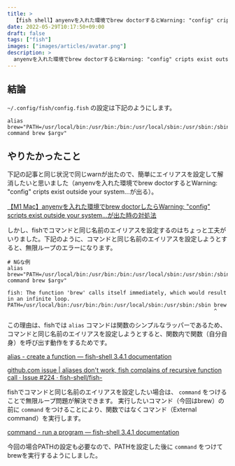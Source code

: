 ```yaml
---
title: >
  【fish shell】anyenvを入れた環境でbrew doctorするとWarning: "config" cripts exist outside your system...が出る件の対策
date: 2022-05-29T10:17:50+09:00
draft: false
tags: ["fish"]
images: ["images/articles/avatar.png"]
description: >
  anyenvを入れた環境でbrew doctorするとWarning: "config" cripts exist outside your system...というwarnが出るので簡単にエイリアスを設定して解消したいと思いました。しかし、fishでコマンドと同じ名前のエイリアスを設定する際は無限ループのエラーを回避するために、ちょっと工夫がいりました。
---
```


## 結論
`~/.config/fish/config.fish` の設定は下記のようにします。

```:shell
alias brew="PATH=/usr/local/bin:/usr/bin:/bin:/usr/local/sbin:/usr/sbin:/sbin command brew $argv"
```

## やりたかったこと
下記の記事と同じ状況で同じwarnが出たので、簡単にエイリアスを設定して解消したいと思いました（anyenvを入れた環境でbrew doctorするとWarning: "config" cripts exist outside your system...が出る）。

[【M1 Mac】anyenvを入れた環境でbrew doctorしたらWarning: "config" scripts exist outside your system...が出た時の対処法](https://zenn.dev/ryuu/scraps/fddefc2ca60f88)

しかし、fishでコマンドと同じ名前のエイリアスを設定するのはちょっと工夫がいりました。下記のように、コマンドと同じ名前のエイリアスを設定しようとすると、無限ループのエラーになります。

```:shell
# NGな例
alias brew="PATH=/usr/local/bin:/usr/bin:/bin:/usr/local/sbin:/usr/sbin:/sbin command brew $argv"
```
```:shell
fish: The function 'brew' calls itself immediately, which would result in an infinite loop.
PATH=/usr/local/bin:/usr/bin:/bin:/usr/local/sbin:/usr/sbin:/sbin brew
                                                                  ^
```
この理由は、fishでは `alias` コマンドは関数のシンプルなラッパーであるため、コマンドと同じ名前のエイリアスを設定しようとすると、関数内で関数（自分自身）を呼び出す動作をするためです。

[alias - create a function — fish-shell 3.4.1 documentation](https://fishshell.com/docs/current/cmds/alias.html)


[github.com issue | aliases don't work, fish complains of recursive function call · Issue #224 · fish-shell/fish-](https://github.com/fish-shell/fish-shell/issues/224)


fishでコマンドと同じ名前のエイリアスを設定したい場合は、 `command` をつけることで無限ループ問題が解決できます。 実行したいコマンド（今回はbrew）の前に `command` をつけることにより、関数ではなくコマンド（External command）を実行します。

[command - run a program — fish-shell 3.4.1 documentation](https://fishshell.com/docs/current/cmds/command.html#cmd-command)

今回の場合PATHの設定も必要なので、PATHを設定した後に `command` をつけてbrewを実行するようにしました。
